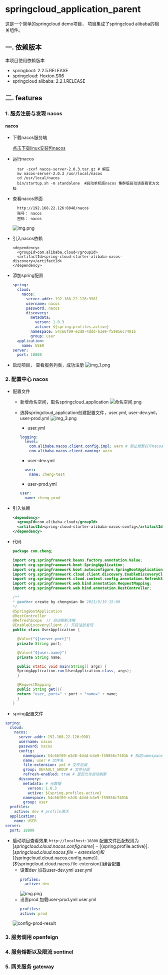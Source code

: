 # springcloud_application_parent

这是一个简单的springcloud demo项目， 项目集成了springcloud alibaba的相关组件。

## 一. 依赖版本

本项目使用依赖版本

* springboot: 2.2.5.RELEASE
* springcloud: Hoxton.SR6
* springcloud alibaba: 2.2.1.RELEASE

## 二. features

### 1. 服务注册与发现 nacos

#### nacos

* 下载nacos服务端

  [点击下载linux安装包nacos](https://github.com/alibaba/nacos/releases/download/2.0.3/nacos-server-2.0.3.tar.gz)

* 运行nacos
  ```shell
    tar -zxvf nacos-server-2.0.3.tar.gz # 解压
    mv nacos-server-2.0.3 /usr/local/nacos 
    cd /usr/local/nacos
    bin/startup.sh -m standalone  #启动单机版nacos 集群版启动请查看官方文档
  ```
* 查看nacos界面
  ```
    http://192.168.22.126:8848/nacos
    账号： nacos
    密码： nacos
  ```
  ![img.png](readmeImg/nacos-main_page.png)
* 引入nacos依赖
  ```
  <dependency>
    <groupId>com.alibaba.cloud</groupId>
    <artifactId>spring-cloud-starter-alibaba-nacos-discovery</artifactId>
  </dependency>
  ```
* 添加spring配置
  ```yaml
  spring:
    cloud:
      nacos:
        server-addr: 192.168.22.126:9981
        username: nacos
        password: nacos
        discovery:
          metadata:
            verson: 1.0.3
            active: ${spring.profiles.active}
          namespace: 54c66f09-e2d8-4ddd-b3e9-f59856c7401b
          group: user
    application:
      name: USER
  server:
    port: 18800  
  ```
* 启动项目， 查看服务列表，成功注册
![img_1.png](readmeImg/nacos-service-list.png)
### 2. 配置中心 nacos
* 配置文件
  * 新增命名空间，取名springcloud_application
  ![命名空间.png](readmeImg/nacos-namespace-list.png)
  * 选择springcloud_application创建配置文件，user.yml, user-dev.yml，user-prod.yml
  ![img_3.png](readmeImg/nacos-config-list.png)
    
    * user.yml
    ```yaml
    logging:
      level:
        com.alibaba.nacos.client.config.impl: warn # 禁止频繁打印nacos心跳日志
        com.alibaba.nacos.client.naming: warn
    ```
    
    * user-dev.yml
    ```yaml
      user:
        name: cheng-test
    ```
    
    * user-prod.yml
    ```yaml
    user:
      name: cheng-prod
    ```
    
* 引入依赖
  
  ```xml
  <dependency>
    <groupId>com.alibaba.cloud</groupId>
    <artifactId>spring-cloud-starter-alibaba-nacos-config</artifactId>
  </dependency>
  ```
* 代码
  ```java
  package com.cheng;
  
  import org.springframework.beans.factory.annotation.Value;
  import org.springframework.boot.SpringApplication;
  import org.springframework.boot.autoconfigure.SpringBootApplication;
  import org.springframework.cloud.client.discovery.EnableDiscoveryClient;
  import org.springframework.cloud.context.config.annotation.RefreshScope;
  import org.springframework.web.bind.annotation.RequestMapping;
  import org.springframework.web.bind.annotation.RestController;
  
  /**
  * @author create by chengnian On 2021/9/19 15:00
  */
  @SpringBootApplication
  @RestController
  @RefreshScope  // 自动刷新注解
  @EnableDiscoveryClient // 开启注册发现
  public class UserApplication {
  
    @Value("${server.port}")
    private String port;
  
    @Value("${user.name}")
    private String name;
  
    public static void main(String[] args) {
    SpringApplication.run(UserApplication.class, args);
    }
  
    @RequestMapping
    public String get(){
    return "user, port=" + port + "name=" + name;
    }
  }
* spring配置文件
```yaml
spring:
  cloud:
    nacos:
      server-addr: 192.168.22.126:9981
      username: nacos
      password: nacos
      config:
        namespace: 54c66f09-e2d8-4ddd-b3e9-f59856c7401b # 指定namespace  即命名空间springcloud_application的id
        name: user # 文件名
        file-extension: yml # 文件后缀
        group: DEFAULT_GROUP # 文件分组
        refresh-enabled: true # 是否允许自动刷新
      discovery:
        metadata: # 元数据
          verson: 1.0.3
          active: ${spring.profiles.active}
        namespace: 54c66f09-e2d8-4ddd-b3e9-f59856c7401b
        group: user
  profiles:
    active: dev # profile激活
  application:
    name: USER
server:
  port: 18800
```

* 启动项目查看效果
  `
  http://localhost:18800
  `
  配置文件匹配规则为 
  [${springcloud.cloud.nacos.config.name}]-[${spring.profile.active}].[${springcloud.cloud.nacos.file-extension}]
  和[${springcloud.cloud.nacos.config.name}].[${springcloud.cloud.nacos.file-extension}]组合配置
  * 设置dev  加载user-dev.yml user.yml
    ```yaml
    profiles:
      active: dev
    ```
    ![img.png](readmeImg/config-dev-result.png)
  * 设置prod  加载user-prod.yml user.yml
    ```yaml 
    profiles:
    active: prod
    ```
  ![config-prod-result](readmeImg/config-prod-result.png)

### 3. 服务调用 openfeign

### 4. 服务熔断以及限流 sentinel

### 5. 网关服务 gateway




